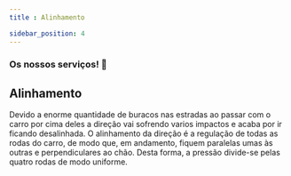 ```yaml
---
title : Alinhamento

sidebar_position: 4
---
```


### Os nossos serviços! :car:

## Alinhamento 

Devido a enorme quantidade de buracos nas estradas ao passar com o carro por cima deles a direção vai sofrendo varios impactos e acaba por 
ir ficando desalinhada. O alinhamento da direção é a regulação de todas as rodas do carro, de modo que, em andamento, fiquem paralelas umas às outras e perpendiculares ao chão. Desta forma, a pressão divide-se pelas quatro rodas de modo uniforme.